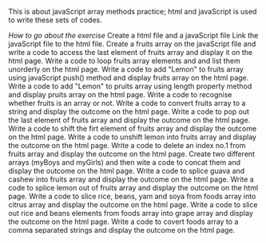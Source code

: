 This is about javaScript array methods practice; html and javaScript is used to write these sets of codes.

*How to go about the exercise*
Create a html file and a javaScript file
Link the javaScript file to the html file.
Create a fruits array on the javaScript file and write a code to access the last element of fruits array and display it on the html page.
Write a code to loop fruits array elements and and list them unorderly on the html page.
Write a code to add "Lemon" to fruits array using javaScript push() method and display fruits array on the html page.
Write a code to add "Lemon" to pruits array using length property method and display pruits array on the html page.
Write a code to recognise whether fruits is an array or not.
Write a code to convert fruits array to a string and display the outcome on the html page.
Write a code to pop out the last element of fruits array and display the outcome on the html page.
Write a code to shift the firt element of fruits array and display the outcome on the html page.
Write a code to unshift lemon into fruits array and display the outcome on the html page.
Write a code to delete an index no.1 from fruits array and display the outcome on the html page.
Create two different arrays (myBoys and myGirls) and then wite a code to concat them and display the outcome on the html page.
Write a code to splice guava and cashew into fruits array and display the outcome on the html page.
Write a code to splice lemon out of fruits array and display the outcome on the html page.
Write a code to slice rice, beans, yam and soya from foods array into citrus array and display the outcome on the html page.
Write a code to slice out rice and beans elements from foods array into grape array and display the outcome on the html page.
Write a code to covert foods array to a comma separated strings and display the outcome on the html page. 



